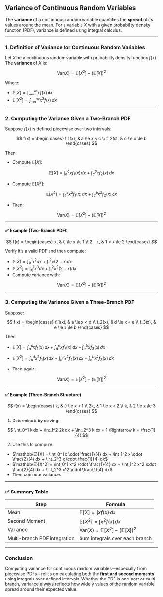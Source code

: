 ## **Variance of Continuous Random Variables**

The **variance** of a continuous random variable quantifies the **spread** of its values 
around the mean. For a variable $X$ with a given probability density function (PDF), 
variance is defined using integral calculus.

---

### **1. Definition of Variance for Continuous Random Variables**

Let $X$ be a continuous random variable with probability density function $f(x)$. 
The **variance** of $X$ is:

$$
\mathrm{Var}(X) = \mathbb{E}[X^2] - (\mathbb{E}[X])^2
$$

Where:

* $`\mathbb{E}[X] = \int_{-\infty}^{\infty} x f(x)\, dx`$
* $`\mathbb{E}[X^2] = \int_{-\infty}^{\infty} x^2 f(x)\, dx`$

---

###  **2. Computing the Variance Given a Two-Branch PDF**

Suppose $`f(x)`$ is defined piecewise over two intervals:

$$
f(x) =
\begin{cases}
f_1(x), & a \le x < c \\
f_2(x), & c \le x \le b
\end{cases}
$$

Then:

* Compute $`\mathbb{E}[X]`$:

$$
\mathbb{E}[X] = \int_a^c x f_1(x)\, dx + \int_c^b x f_2(x)\, dx
$$

* Compute $`\mathbb{E}[X^2]`$:

$$
\mathbb{E}[X^2] = \int_a^c x^2 f_1(x)\, dx + \int_c^b x^2 f_2(x)\, dx
$$

* Then:

$$
\mathrm{Var}(X) = \mathbb{E}[X^2] - (\mathbb{E}[X])^2
$$

---

#### ✅ **Example (Two-Branch PDF):**

$$
f(x) =
\begin{cases}
x, & 0 \le x \le 1 \\
2 - x, & 1 < x \le 2
\end{cases}
$$

Verify it’s a valid PDF and then compute:

* $`\mathbb{E}[X] = \int_0^1 x^2 dx + \int_1^2 x(2 - x) dx`$
* $`\mathbb{E}[X^2] = \int_0^1 x^3 dx + \int_1^2 x^2(2 - x) dx`$
* Compute variance with:

$$
\mathrm{Var}(X) = \mathbb{E}[X^2] - (\mathbb{E}[X])^2
$$

---

### **3. Computing the Variance Given a Three-Branch PDF**

Suppose:

$$
f(x) =
\begin{cases}
f_1(x), & a \le x < d \\
f_2(x), & d \le x < e \\
f_3(x), & e \le x \le b
\end{cases}
$$

Then:

* $`\mathbb{E}[X] = \int_a^d x f_1(x)\, dx + \int_d^e x f_2(x)\, dx + \int_e^b x f_3(x)\, dx`$

* $`\mathbb{E}[X^2] = \int_a^d x^2 f_1(x)\, dx + \int_d^e x^2 f_2(x)\, dx + \int_e^b x^2 f_3(x)\, dx`$

* Then again:

$$
\mathrm{Var}(X) = \mathbb{E}[X^2] - (\mathbb{E}[X])^2
$$

---

#### ✅ **Example (Three-Branch Structure)**

$$
f(x) =
\begin{cases}
k, & 0 \le x < 1 \\
2k, & 1 \le x < 2 \\
k, & 2 \le x \le 3
\end{cases}
$$

1. Determine $k$ by solving:

$$
\int_0^1 k dx + \int_1^2 2k dx + \int_2^3 k dx = 1
\Rightarrow k = \frac{1}{4}
$$

2. Use this to compute:

* $`\mathbb{E}[X] = \int_0^1 x \cdot \frac{1}{4} dx + \int_1^2 x \cdot \frac{2}{4} dx + \int_2^3 x \cdot \frac{1}{4} dx`$
* $`\mathbb{E}[X^2] = \int_0^1 x^2 \cdot \frac{1}{4} dx + \int_1^2 x^2 \cdot \frac{2}{4} dx + \int_2^3 x^2 \cdot \frac{1}{4} dx`$
* Then compute variance.

---

### ✅ **Summary Table**

| Step                         | Formula                                               |
| ---------------------------- | ----------------------------------------------------- |
| Mean                         | $`\mathbb{E}[X] = \int x f(x)\, dx`$                    |
| Second Moment                | $`\mathbb{E}[X^2] = \int x^2 f(x)\, dx`$                |
| Variance                     | $`\text{Var}(X) = \mathbb{E}[X^2] - (\mathbb{E}[X])^2`$ |
| Multi-branch PDF integration | Sum integrals over each branch                        |

---

### **Conclusion**

Computing variance for continuous random variables—especially from piecewise PDFs—relies on 
calculating both the **first and second moments** using integrals over defined intervals. 
Whether the PDF is one-part or multi-branch, variance always reflects how widely values of 
the random variable spread around their expected value.
